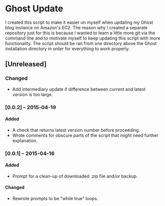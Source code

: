 # Ghost Update
I created this script to make it easier on myself when updating my Ghost blog instance on Amazon's EC2. The reason why I created a separate repository just for this is because I wanted to learn a little more git via the command line and to motivate myself to keep updating this script with more functionality. The script should be ran from one directory above the Ghost installation directory in order for everything to work properly.

## [Unreleased]
### Changed
- Add intermediary update if difference between current and latest version is too large.

### [0.0.2] – 2015-04-19
#### Added
- A check that returns latest version number before proceeding.
- Wrote comments for obscure parts of the script that might need further explanation.

### [0.0.1] – 2015-04-16
#### Added
- Prompt for a clean-up of downloaded .zip file and/or backup.

#### Changed
- Rewrote prompts to be "while true" loops.